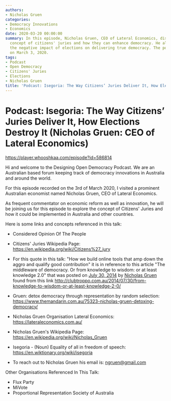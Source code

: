 ```yaml
---
authors:
- Nicholas Gruen
categories:
- Democracy Innovations
- Economics
date: 2020-03-20 00:00:00
summary: In this episode, Nicholas Gruen, CEO of Lateral Economics, discusses the
  concept of citizens' juries and how they can enhance democracy. He also explores
  the negative impact of elections on delivering true democracy. The podcast was recorded
  on March 3, 2020.
tags:
- Podcast
- Open Democracy
- Citizens' Juries
- Elections
- Nicholas Gruen
title: 'Podcast: Isegoria: The Way Citizens’ Juries Deliver It, How Elections Destroy It'
---
```


# Podcast: Isegoria: The Way Citizens’ Juries Deliver It, How Elections Destroy It (Nicholas Gruen: CEO of Lateral Economics)

https://player.whooshkaa.com/episode?id=586814

Hi and welcome to the Designing Open Democracy Podcast. We are an Australian based forum keeping track of democracy innovations in Australia and around the world.

For this episode recorded on the 3rd of March 2020, I visited a prominent Australian economist named Nicholas Gruen, CEO of Lateral Economics.

As frequent commentator on economic reform as well as innovation, he will be joining us for this episode to explore the concept of Citizens' Juries and how it could be implemented in Australia and other countries.

<!-- more -->

Here is some links and concepts referenced in this talk:

* Considered Opinion Of The People

* Citizens' Juries Wikipedia Page: https://en.wikipedia.org/wiki/Citizens%27_jury

* For this quote in this talk: "How we build online tools that amp down the aggro and qualify good contribution" it is in reference to this article "The middleware of democracy. Or from knowledge to wisdom: or at least knowledge 2.0" that was posted on [July 30, 2014](http://clubtroppo.com.au/2014/07/30/from-knowledge-to-wisdom-or-at-least-knowledge-2-0/) by [Nicholas Gruen](http://clubtroppo.com.au/author/nicholas-gruen/) found from this link http://clubtroppo.com.au/2014/07/30/from-knowledge-to-wisdom-or-at-least-knowledge-2-0/

* Gruen: detox democracy through representation by random selection: https://www.themandarin.com.au/75323-nicholas-gruen-detoxing-democracy/

* Nicholas Gruen Organisation Lateral Economics: https://lateraleconomics.com.au/

* Nicholas Gruen's Wikipedia Page: https://en.wikipedia.org/wiki/Nicholas_Gruen

* Isegoria - (Noun) Equality of all in freedom of speech: https://en.wiktionary.org/wiki/isegoria

* To reach out to Nicholas Gruen his email is: ngruen@gmail.com

Other Organisations Referenced In This Talk:

* Flux Party
* MiVote
* Proportional Representation Society of Australia